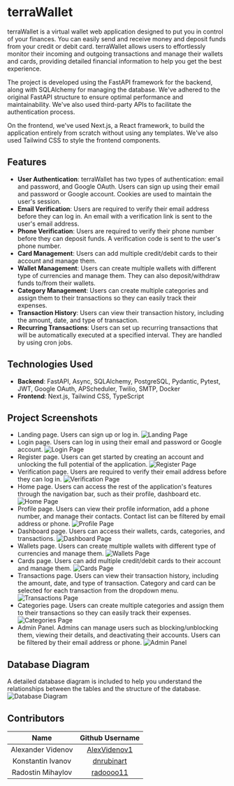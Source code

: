 # terraWallet
terraWallet is a virtual wallet web application designed to put you in control of your finances. You can easily send and receive money and deposit funds from your credit or debit card. terraWallet allows users to effortlessly monitor their incoming and outgoing transactions and manage their wallets and cards, providing detailed financial information to help you get the best experience.

The project is developed using the FastAPI framework for the backend, along with SQLAlchemy for managing the database. We've adhered to the original FastAPI structure to ensure optimal performance and maintainability. We've also used third-party APIs to facilitate the authentication process.

On the frontend, we've used Next.js, a React framework, to build the application entirely from scratch without using any templates. We've also used Tailwind CSS to style the frontend components.

## Features

- **User Authentication**: terraWallet has two types of authentication: email and password, and Google OAuth. Users can sign up using their email and password or Google account. Cookies are used to maintain the user's session.
- **Email Verification**: Users are required to verify their email address before they can log in. An email with a verification link is sent to the user's email address.
- **Phone Verification**: Users are required to verify their phone number before they can deposit funds. A verification code is sent to the user's phone number.
- **Card Management**: Users can add multiple credit/debit cards to their account and manage them.
- **Wallet Management**: Users can create multiple wallets with different type of currencies and manage them. They can also deposit/withdraw funds to/from their wallets.
- **Category Management**: Users can create multiple categories and assign them to their transactions so they can easily track their expenses.
- **Transaction History**: Users can view their transaction history, including the amount, date, and type of transaction.
- **Recurring Transactions**: Users can set up recurring transactions that will be automatically executed at a specified interval. They are handled by using cron jobs.

## Technologies Used
- **Backend**: FastAPI, Async, SQLAlchemy, PostgreSQL, Pydantic, Pytest, JWT, Google OAuth, APScheduler, Twilio, SMTP, Docker
- **Frontend**: Next.js, Tailwind CSS, TypeScript

## Project Screenshots
- Landing page. Users can sign up or log in.
![Landing Page](https://i.imgur.com/pneQdIc.png)
- Login page. Users can log in using their email and password or Google account.
![Login Page](https://i.imgur.com/JG0xAqH.png)
- Register page. Users can get started by creating an account and unlocking the full potential of the application.
![Register Page](https://i.imgur.com/OzdPaXP.png)
- Verification page. Users are required to verify their email address before they can log in.
![Verification Page](https://i.imgur.com/5tI2IV7.png)
- Home page. Users can access the rest of the application's features through the navigation bar, such as their profile, dashboard etc.
![Home Page](https://i.imgur.com/SSgHyaR.png)
- Profile page. Users can view their profile information, add a phone number, and manage their contacts. Contact list can be filtered by email address or phone.
![Profile Page](https://i.imgur.com/MFIcvUk.png)
- Dashboard page. Users can access their wallets, cards, categories, and transactions.
![Dashboard Page](https://i.imgur.com/2dhAsmC.png)
- Wallets page. Users can create multiple wallets with different type of currencies and manage them.
![Wallets Page](https://i.imgur.com/AVvy7gk.png)
- Cards page. Users can add multiple credit/debit cards to their account and manage them.
![Cards Page](https://i.imgur.com/DqZ1yN2.png)
- Transactions page. Users can view their transaction history, including the amount, date, and type of transaction. Category and card can be selected for each transaction from the dropdown menu.
![Transactions Page](https://i.imgur.com/r77cPt7.png)
- Categories page. Users can create multiple categories and assign them to their transactions so they can easily track their expenses.
![Categories Page](https://i.imgur.com/Viuremo.png)
- Admin Panel. Admins can manage users such as blocking/unblocking them, viewing their details, and deactivating their accounts. Users can be filtered by their email address or phone.
![Admin Panel](https://i.imgur.com/nepkIwI.png)

## Database Diagram
A detailed database diagram is included to help you understand the relationships between the tables and the structure of the database.
![Database Diagram](https://i.imgur.com/UHVmfSg.png)

## Contributors

|       Name            |                   Github Username                 |
|:---------------------:|:-------------------------------------------------:|
| Alexander Videnov     | [AlexVidenov1](https://github.com/AlexVidenov1)   |
| Konstantin Ivanov     | [dnrubinart](https://github.com/dnrubinart)       |
| Radostin Mihaylov     | [radoooo11](https://github.com/radoooo11)         |